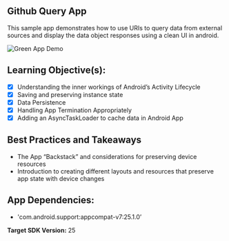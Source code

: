 ## Github Query App

This sample app demonstrates how to use URIs to query data from external sources and display the data object responses using a clean UI in android.

![Green App Demo](https://ucarecdn.com/d4343850-9b84-49b1-ab9e-fe6ddadd94cc/)

## Learning Objective(s):

- [x] Understanding the inner workings of Android’s Activity Lifecycle 
- [x] Saving and preserving instance state
- [x] Data Persistence 
- [x] Handling App Termination Appropriately 
- [x] Adding an AsyncTaskLoader to cache data in Android App
 
## Best Practices and Takeaways 

-	The App “Backstack” and considerations for preserving device resources 
-	Introduction to creating different layouts and resources that preserve app state with device changes

## App Dependencies: 
-	'com.android.support:appcompat-v7:25.1.0’

**Target SDK Version:** 25

